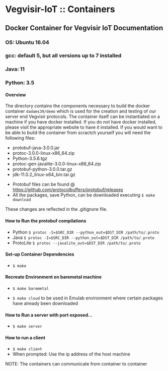 #  Vegvisir-IoT :: Containers
## Docker Container for Vegvisir IoT Documentation
###  OS: Ubuntu 16.04
###  gcc: default 5, but all versions up to 7 installed
###  Java: 11
###  Python: 3.5

#### Overview
The directory contains the components necessary to build the docker container
`dadams39/demo` which is used for the creation and testing of our server end
Vegvisir protocols. The container itself can be instantiated on a machine if
you have docker installed. If you do not have docker installed, please visit
the appropriate website to have it installed. If you would want to be able
to build the container from scractch yourself you will need the following
files:

- protobuf-java-3.0.0.jar
- protoc-3.0.0-linux-x86_64.zip
- Python-3.5.6.tgz 
- protoc-gen-javalite-3.0.0-linux-x86_64.zip
- protobuf-python-3.0.0.tar.gz
- jdk-11.0.2_linux-x64_bin.tar.gz

* Protobuf files can be found @ https://github.com/protocolbuffers/protobuf/releases
* All the packages, save Python, can be downloaded executing `$ make download ` 

These changes are reflected in the .gitignore file.
#### How to Run the protobuf compilations
-  Python
   `$ protoc -I=$SRC_DIR --python_out=$DST_DIR /path/to/.proto `
-  Java
   `$ protoc -I=$SRC_DIR --python_out=$DST_DIR /path/to/.proto `
-  ProtoLite
   `$ protoc --javalite_out=$DST_DIR /path/to/.proto `

#### Set-up Container Dependencies
- `$ make`

#### Recreate Environment on baremetal machine
- `$ make baremetal`

- `$ make cloud` to be used in Emulab environment where certain packages have
already been downloaded
#### How to Run a server with port exposed...
- `$ make server`
#### How to run a client
- `$ make client`
- When prompted: Use the ip address of the host machine

NOTE: The containers can communicate from container to container
